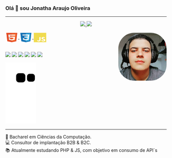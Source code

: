 ### Olá 👋 sou Jonatha Araujo Oliveira
<hr>
<div align="center">
  <a href="https://github.com/JonathaOliveira">
  <img height="180em" src="https://github-readme-stats.vercel.app/api?username=JonathaOliveira&show_icons=true&theme=dark&include_all_commits=true&count_private=true"/>
  <img height="180em" src="https://github-readme-stats.vercel.app/api/top-langs/?username=JonathaOliveira&layout=compact&langs_count=7&theme=dark"/>
</div>
<div style="display: inline_block"><br>
  <img align="center" alt="Jonatha-HTML" height="30" width="40" src="https://raw.githubusercontent.com/devicons/devicon/master/icons/html5/html5-original.svg">
  <img align="center" alt="Jonatha-CSS" height="30" width="40" src="https://raw.githubusercontent.com/devicons/devicon/master/icons/css3/css3-original.svg">
  <img align="center" alt="Jonatha-Js" height="30" width="40" src="https://raw.githubusercontent.com/devicons/devicon/master/icons/javascript/javascript-plain.svg">
  <img align="right" alt="Jonatha-pic" height="150" style="border-radius:50px;" src="https://github.com/JonathaOliveira/Studying/blob/main/Project001/img/homeoffice.png">
</div>
  
  ##
 
<div> 
  <a href="https://www.youtube.com/channel/UCn5cMziWFL92gfprRFTbEww" target="_blank"><img src="https://img.shields.io/badge/YouTube-FF0000?style=for-the-badge&logo=youtube&logoColor=white" target="_blank"></a>
  <a href="https://www.instagram.com/jonatha.oliveira/" target="_blank"><img src="https://img.shields.io/badge/-Instagram-%23E4405F?style=for-the-badge&logo=instagram&logoColor=white" target="_blank"></a>
 	<a href="https://www.twitch.tv/jonathajs" target="_blank"><img src="https://img.shields.io/badge/Twitch-9146FF?style=for-the-badge&logo=twitch&logoColor=white" target="_blank"></a>
 <a href="https://discord.gg/fJgdgXgM" target="_blank"><img src="https://img.shields.io/badge/Discord-7289DA?style=for-the-badge&logo=discord&logoColor=white" target="_blank"></a> 
  <a href = "mailto:jonatha36077@gmail.com"><img src="https://img.shields.io/badge/-Gmail-%23333?style=for-the-badge&logo=gmail&logoColor=white" target="_blank"></a>
  <a href="https://www.linkedin.com/in/jonatha-oliveira-49622775" target="_blank"><img src="https://img.shields.io/badge/-LinkedIn-%230077B5?style=for-the-badge&logo=linkedin&logoColor=white" target="_blank"></a> 
 
  ![Snake animation](https://github.com/rafaballerini/rafaballerini/blob/output/github-contribution-grid-snake.svg)
 
</div>
<hr>
🗿 Bacharel em Ciências da Computação. </br> 
💻 Consultor de implantação B2B & B2C. </br> 
📚 Atualmente estudando PHP & JS, com objetivo em consumo de API´s </br>
